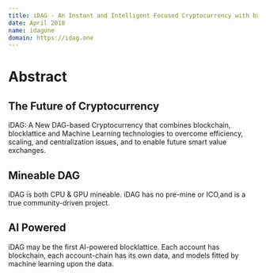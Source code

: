 ```yaml
---
title: iDAG - An Instant and Intelligent Focused Cryptocurrency with backend Machine Learning Infrastructure Service
date: April 2018
name: idagone
domain: https://idag.one
---
```


# Abstract

## The Future of Cryptocurrency

iDAG: A New DAG-based Cryptocurrency that combines blockchain, blocklattice and Machine Learning technologies to overcome efficiency, scaling, and centralization issues, and to enable future smart value exchanges.

## Mineable DAG

iDAG is both CPU & GPU mineable. 
iDAG has no pre-mine or ICO,and is a true community-driven project.

## AI Powered

iDAG may be the first AI-powered blocklattice. 
Each account has blockchain, each account-chain has its own data, and models fitted by machine learning upon the data.

